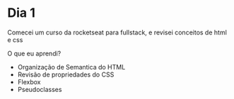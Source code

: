 # Dia 1
Comecei um curso da rocketseat para fullstack, e revisei conceitos de html e css

O que eu aprendi?
- Organização de Semantica do HTML
- Revisão de propriedades do CSS
- Flexbox
- Pseudoclasses

